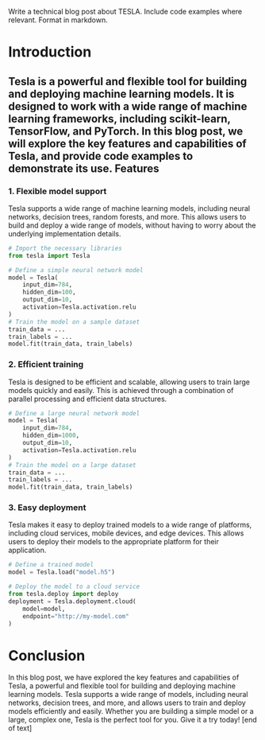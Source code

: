  Write a technical blog post about TESLA. Include code examples where relevant. Format in markdown.

Introduction
============

Tesla is a powerful and flexible tool for building and deploying machine learning models. It is designed to work with a wide range of machine learning frameworks, including scikit-learn, TensorFlow, and PyTorch. In this blog post, we will explore the key features and capabilities of Tesla, and provide code examples to demonstrate its use.
Features
-----------

### 1. **Flexible model support**

Tesla supports a wide range of machine learning models, including neural networks, decision trees, random forests, and more. This allows users to build and deploy a wide range of models, without having to worry about the underlying implementation details.
```python
# Import the necessary libraries
from tesla import Tesla

# Define a simple neural network model
model = Tesla(
    input_dim=784, 
    hidden_dim=100, 
    output_dim=10, 
    activation=Tesla.activation.relu
)
# Train the model on a sample dataset
train_data = ...
train_labels = ...
model.fit(train_data, train_labels)
```
### 2. **Efficient training**

Tesla is designed to be efficient and scalable, allowing users to train large models quickly and easily. This is achieved through a combination of parallel processing and efficient data structures.
```python
# Define a large neural network model
model = Tesla(
    input_dim=784, 
    hidden_dim=1000, 
    output_dim=10, 
    activation=Tesla.activation.relu
)
# Train the model on a large dataset
train_data = ...
train_labels = ...
model.fit(train_data, train_labels)
```
### 3. **Easy deployment**

Tesla makes it easy to deploy trained models to a wide range of platforms, including cloud services, mobile devices, and edge devices. This allows users to deploy their models to the appropriate platform for their application.
```python
# Define a trained model
model = Tesla.load("model.h5")

# Deploy the model to a cloud service
from tesla.deploy import deploy
deployment = Tesla.deployment.cloud(
    model=model, 
    endpoint="http://my-model.com"
)
```
Conclusion
=============

In this blog post, we have explored the key features and capabilities of Tesla, a powerful and flexible tool for building and deploying machine learning models. Tesla supports a wide range of models, including neural networks, decision trees, and more, and allows users to train and deploy models efficiently and easily. Whether you are building a simple model or a large, complex one, Tesla is the perfect tool for you. Give it a try today! [end of text]


